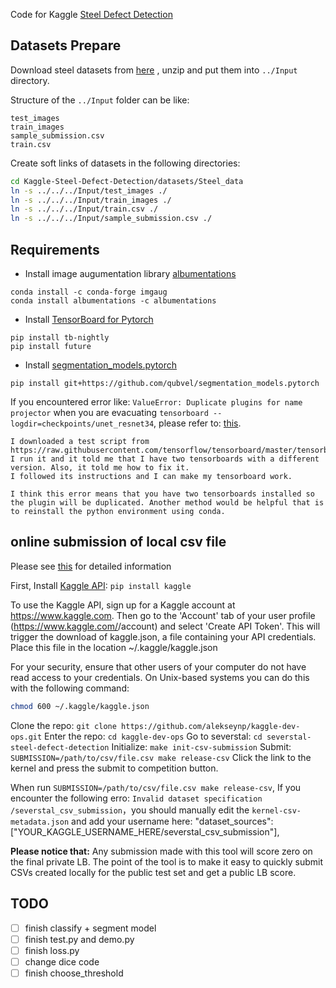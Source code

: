 Code for Kaggle [Steel Defect Detection](https://www.kaggle.com/c/severstal-steel-defect-detection)

## Datasets Prepare
Download steel datasets from [here](https://www.kaggle.com/c/severstal-steel-defect-detection/data) , unzip and put them into `../Input` directory.  

Structure of the `../Input` folder can be like:

```
test_images
train_images
sample_submission.csv
train.csv
```

Create soft links of datasets in the following directories:

```bash
cd Kaggle-Steel-Defect-Detection/datasets/Steel_data
ln -s ../../../Input/test_images ./
ln -s ../../../Input/train_images ./
ln -s ../../../Input/train.csv ./
ln -s ../../../Input/sample_submission.csv ./
```

## Requirements
* Install image augumentation library [albumentations](https://github.com/albu/albumentations)
```
conda install -c conda-forge imgaug
conda install albumentations -c albumentations
```
* Install [TensorBoard for Pytorch](https://pytorch.org/docs/stable/tensorboard.html)
```
pip install tb-nightly
pip install future
```
* Install [segmentation_models.pytorch](https://github.com/qubvel/segmentation_models.pytorch)
```
pip install git+https://github.com/qubvel/segmentation_models.pytorch
```

If you encountered error like: `ValueError: Duplicate plugins for name projector` when you are evacuating `tensorboard --logdir=checkpoints/unet_resnet34`, please refer to: [this](https://github.com/pytorch/pytorch/issues/22676).

```
I downloaded a test script from https://raw.githubusercontent.com/tensorflow/tensorboard/master/tensorboard/tools/diagnose_tensorboard.py
I run it and it told me that I have two tensorboards with a different version. Also, it told me how to fix it.
I followed its instructions and I can make my tensorboard work.

I think this error means that you have two tensorboards installed so the plugin will be duplicated. Another method would be helpful that is to reinstall the python environment using conda.
```

## online submission of local csv file
Please see [this](https://www.kaggle.com/c/severstal-steel-defect-detection/discussion/108638#latest-628715) for detailed information

First, Install [Kaggle API](https://github.com/Kaggle/kaggle-api): `pip install kaggle`

To use the Kaggle API, sign up for a Kaggle account at https://www.kaggle.com. Then go to the 'Account' tab of your user profile (https://www.kaggle.com/<username>/account) and select 'Create API Token'. This will trigger the download of kaggle.json, a file containing your API credentials. Place this file in the location ~/.kaggle/kaggle.json

For your security, ensure that other users of your computer do not have read access to your credentials. On Unix-based systems you can do this with the following command:

```bash
chmod 600 ~/.kaggle/kaggle.json
```

Clone the repo: `git clone https://github.com/alekseynp/kaggle-dev-ops.git`
Enter the repo: `cd kaggle-dev-ops`
Go to severstal: `cd severstal-steel-defect-detection`
Initialize: `make init-csv-submission`
Submit: `SUBMISSION=/path/to/csv/file.csv make release-csv`
Click the link to the kernel and press the submit to competition button.

When run `SUBMISSION=/path/to/csv/file.csv make release-csv`, If you encounter the following erro: `Invalid dataset specification /severstal_csv_submission`，you should manually edit the `kernel-csv-metadata.json` and add your username here:
"dataset_sources": ["YOUR_KAGGLE_USERNAME_HERE/severstal_csv_submission"],

**Please notice that:** Any submission made with this tool will score zero on the final private LB. The point of the tool is to make it easy to quickly submit CSVs created locally for the public test set and get a public LB score.

## TODO
- [ ] finish classify + segment model
- [ ] finish test.py and demo.py
- [ ] finish loss.py
- [ ] change dice code
- [ ] finish choose_threshold